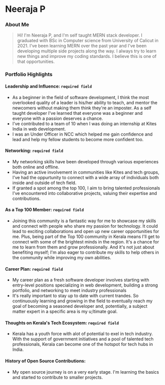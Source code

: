 # Neeraja P

### About Me

> Hi! I'm Neeraja P, and I'm self taught MERN stack developer. I graduated with BSc in Computer science from University of Calicut in 2021. I've been learning MERN over the past year and I've been developing multiple side projects along the way. I always try to learn new things and improve my coding standards. I believe this is one of that opportunities. 


### Portfolio Highlights



#### Leadership and Influence: `required field`

- As a beginner in the field of software development, I think the most overlooked quality of a leader is his/her ability to teach, and mentor the newcomers without making them think they're an imposter. As a self taught developer I've learned that everyone was a beginner and everyone with a passion deserves a chance.
- I've contributed to a team of 10 when I was doing an internship at Kites India in web development.
- I was an Under Officer in NCC which helped me gain confidence and lead and help my fellow students to become more confident too.

#### Networking: `required field`

- My networking skills have been developed through various experiences both online and offline. 
- Having an active involvement in communities like Kites and tech groups, I've had the oppurtunity to connect with a wide array of individuals both inside and outside of tech field.
- If granted a spot among the top 100, I aim to bring talented professionals I've encountered into collaborative projects, valuing their expertise and contributions.

#### As a Top 100 Member: `required field`

- Joining this community is a fantastic way for me to showcase my skills and connect with people who share my passion for technology. It could lead to exciting collaborations and open up new career opportunities for me. Plus, being part of the Top 100 community in Kerala means I'll get to connect with some of the brightest minds in the region. It's a chance for me to learn from them and grow professionally. And it's not just about benefiting myself; I'm also eager to contribute my skills to help others in the community while improving my own abilities.

#### Career Plan: `required field`

- My career plan as a fresh software developer involves starting with entry-level positions specializing in web development, building a strong portfolio, and networking to meet industry professionals
- It's really important to stay up to date with current trandes. So continuously learning and growing in the field to eventually reach my goal of becoming a seasoned developer and, potentially, a subject matter expert in a specific area is my u;ltimate goal.

#### Thoughts on Kerala's Tech Ecosystem: `required field`

-  Kerala has a youth force with alot of potential to exel in tech industry. With the support of government initiatives and a pool of talented tech professionals, Kerala can become one of the hotspot for tech hubs in India. 
 
#### History of Open Source Contributions:

- My open source journey is on a very early stage. I'm learning the basics and started to contribute to smaller projects. 

